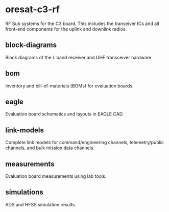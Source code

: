 # oresat-c3-rf
RF Sub systems for the C3 board.  This includes the transeiver ICs and all front-end components for the uplink and downlink radios.

## block-diagrams
Block diagrams of the L band receiver and UHF transceiver hardware.

## bom
Inventory and bill-of-materials (BOMs) for evaluation boards.

## eagle
Evaluation board schematics and layouts in EAGLE CAD.

## link-models
Complete link models for command/engineering channels, telemetry/public channels, and bulk mission data channels.

## measurements
Evaluation board measurements using lab tools.

## simulations
ADS and HFSS simulation results.
